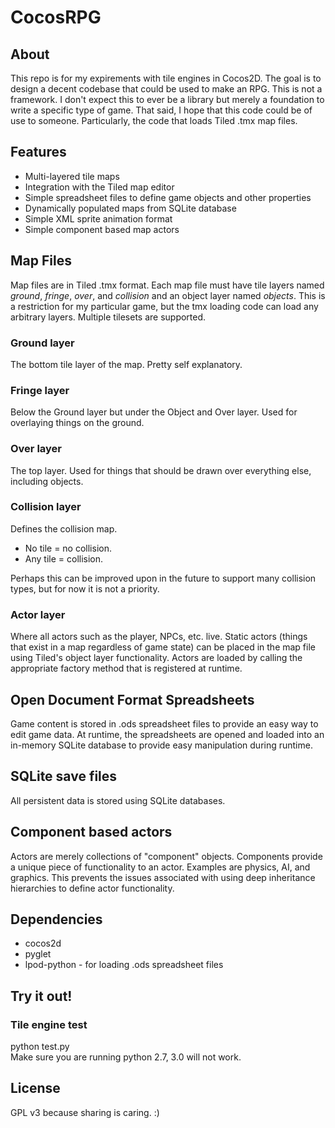 CocosRPG
========

About
-----
This repo is for my expirements with tile engines in Cocos2D.  The goal is to
design a decent codebase that could be used to make an RPG.  This is not a
framework. I don't expect this to ever be a library but merely a foundation to
write a specific type of game.  That said, I hope that this code could be of
use to someone. Particularly, the code that loads Tiled .tmx map files.

Features
--------
* Multi-layered tile maps
* Integration with the Tiled map editor
* Simple spreadsheet files to define game objects and other properties
* Dynamically populated maps from SQLite database
* Simple XML sprite animation format
* Simple component based map actors

Map Files
---------
Map files are in Tiled .tmx format.  Each map file must have tile layers named
*ground*, *fringe*, *over*, and *collision* and an object layer named
*objects*.  This is a restriction for my particular game, but the tmx loading
code can load any arbitrary layers.  Multiple tilesets are supported.
### Ground layer
The bottom tile layer of the map. Pretty self explanatory.
### Fringe layer
Below the Ground layer but under the Object and Over layer.
Used for overlaying things on the ground.
### Over layer
The top layer.
Used for things that should be drawn over everything else, including objects.
### Collision layer
Defines the collision map.

* No tile = no collision.
* Any tile = collision.

Perhaps this can be improved upon in the future to support many collision
types, but for now it is not a priority.
### Actor layer
Where all actors such as the player, NPCs, etc. live.
Static actors (things that exist in a map regardless of game state) can be
placed in the map file using Tiled's object layer functionality. 
Actors are loaded by calling the appropriate factory method that is registered
at runtime.

Open Document Format Spreadsheets
---------------------------------
Game content is stored in .ods spreadsheet files to provide an easy way to edit
game data. At runtime, the spreadsheets are opened and loaded into an in-memory
SQLite database to provide easy manipulation during runtime.

SQLite save files
-----------------
All persistent data is stored using SQLite databases. 

Component based actors
----------------------
Actors are merely collections of "component" objects. Components provide a
unique piece of functionality to an actor. Examples are physics, AI, and
graphics. This prevents the issues associated with using deep inheritance
hierarchies to define actor functionality.

Dependencies
------------
* cocos2d
* pyglet
* lpod-python - for loading .ods spreadsheet files

Try it out!
-----------
### Tile engine test
python test.py  
Make sure you are running python 2.7, 3.0 will not work.

License
-------
GPL v3 because sharing is caring. :)
